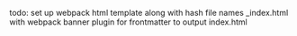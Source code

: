 todo:
set up webpack html template along with hash file names
_index.html with webpack banner plugin for frontmatter to output index.html
